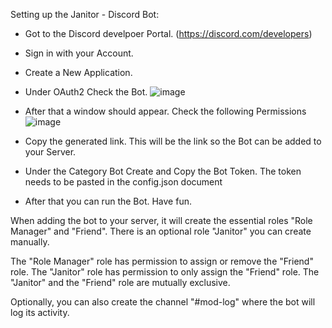 Setting up the Janitor - Discord Bot:

- Got to the Discord develpoer Portal. (https://discord.com/developers)
- Sign in with your Account.
- Create a New Application.
- Under OAuth2 Check the Bot.
![image](https://github.com/Fabloans/Janitor/assets/93011108/0c6414dd-92a9-4cca-8543-dc8d5dfda365)
- After that a window should appear. Check the following Permissions
![image](https://github.com/Fabloans/Janitor/assets/28175673/be634b00-f3dc-4c97-89c1-852b16d829be)

- Copy the generated link. This will be the link so the Bot can be added to your Server.

- Under the Category Bot Create and Copy the Bot Token. The token needs to be pasted in the config.json document

- After that you can run the Bot. Have fun.

When adding the bot to your server, it will create the essential roles "Role Manager" and "Friend".
There is an optional role "Janitor" you can create manually.

The "Role Manager" role has permission to assign or remove the "Friend" role.
The "Janitor" role has permission to only assign the "Friend" role. The "Janitor" and the "Friend" role are mutually exclusive.

Optionally, you can also create the channel "#mod-log" where the bot will log its activity.
